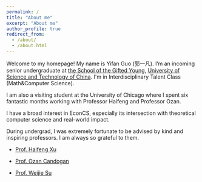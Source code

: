 ```yaml
---
permalink: /
title: "About me"
excerpt: "About me"
author_profile: true
redirect_from: 
  - /about/
  - /about.html
---
```

Welcome to my homepage! My name is Yifan Guo (郭一凡). I’m an incoming senior undergraduate at [the School of the Gifted Young](https://en.scgy.ustc.edu.cn/), [University of Science and Technology of China](http://en.ustc.edu.cn/). I'm in Interdisciplinary Talent Class (Math&Computer Science).

I am also a visiting student at the University of Chicago where I spent six fantastic months working with Professor Haifeng and Professor Ozan.

I have a broad interest in EconCS, especially its intersection with theoretical computer science and real-world impact.

During undergrad, I was extremely fortunate to be advised by kind and inspiring professors. I am always so grateful to them.

- [Prof. Haifeng Xu](https://www.haifeng-xu.com/)

- [Prof. Ozan Candogan](https://faculty.chicagobooth.edu/ozan-candogan)

- [Prof. Weijie Su](http://stat.wharton.upenn.edu/~suw/)


